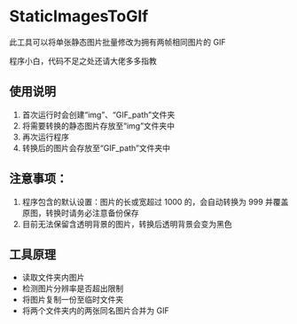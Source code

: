 # StaticImagesToGIf
此工具可以将单张静态图片批量修改为拥有两帧相同图片的 GIF


程序小白，代码不足之处还请大佬多多指教
## 使用说明
1. 首次运行时会创建“img”、“GIF_path”文件夹
2. 将需要转换的静态图片存放至“img”文件夹中
3. 再次运行程序
4. 转换后的图片会存放至“GIF_path”文件夹中

## 注意事项：
1. 程序包含的默认设置：图片的长或宽超过 1000 的，会自动转换为 999 并覆盖原图，转换时请务必注意备份保存
2. 目前无法保留含透明背景的图片，转换后透明背景会变为黑色

## 工具原理
- 读取文件夹内图片
- 检测图片分辨率是否超出限制
- 将图片复制一份至临时文件夹
- 将两个文件夹内的两张同名图片合并为 GIF
